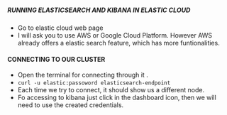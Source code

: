##### RUNNING ELASTICSEARCH AND KIBANA IN ELASTIC CLOUD
- Go to elastic cloud web page
- I will ask you to use AWS or Google Cloud Platform. However AWS already offers a elastic search feature, which has more funtionalities.

#### CONNECTING TO OUR CLUSTER
- Open the terminal for connecting through it .
- ```curl -u elastic:passoword elasticsearch-endpoint```
- Each time we try to connect, it should show us a different node.
- Fo accessing to kibana just click in the dashboard icon, then we will need to use the created credentials.







